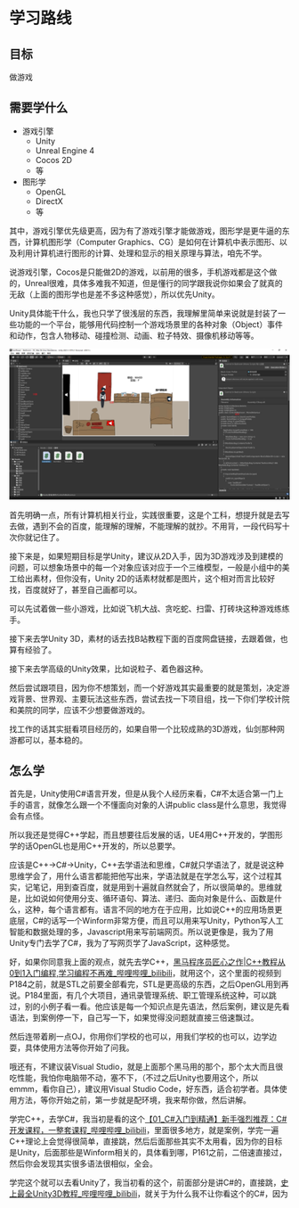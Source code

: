 # 学习路线

## 目标

做游戏

## 需要学什么

* 游戏引擎
  * Unity
  * Unreal Engine 4
  * Cocos 2D
  * 等
* 图形学
  * OpenGL
  * DirectX
  * 等

其中，游戏引擎优先级更高，因为有了游戏引擎才能做游戏，图形学是更牛逼的东西，计算机图形学（Computer Graphics、CG）是如何在计算机中表示图形、以及利用计算机进行图形的计算、处理和显示的相关原理与算法，咱先不学。

说游戏引擎，Cocos是只能做2D的游戏，以前用的很多，手机游戏都是这个做的，Unreal很难，具体多难我不知道，但是懂行的同学跟我说你如果会了就真的无敌（上面的图形学也是差不多这种感觉），所以优先Unity。

Unity具体能干什么，我也只学了很浅层的东西，我理解里简单来说就是封装了一些功能的一个平台，能够用代码控制一个游戏场景里的各种对象（Object）事件和动作，包含人物移动、碰撞检测、动画、粒子特效、摄像机移动等等。

![学习路线](图片/学习路线Unity界面.png "学习路线")

首先明确一点，所有计算机相关行业，实践很重要，这是个工科，想提升就是去写去做，遇到不会的百度，能理解的理解，不能理解的就抄。不用背，一段代码写十次你就记住了。

接下来是，如果短期目标是学Unity，建议从2D入手，因为3D游戏涉及到建模的问题，可以想象场景中的每一个对象应该对应于一个三维模型，一般是小组中的美工给出素材，但你没有，Unity 2D的话素材就都是图片，这个相对而言比较好找，百度就好了，甚至自己画都可以。

可以先试着做一些小游戏，比如说飞机大战、贪吃蛇、扫雷、打砖块这种游戏练练手。

接下来去学Unity 3D，素材的话去找B站教程下面的百度网盘链接，去跟着做，也算有经验了。

接下来去学高级的Unity效果，比如说粒子、着色器这种。

然后尝试跟项目，因为你不想策划，而一个好游戏其实最重要的就是策划，决定游戏背景、世界观、主要玩法这些东西，尝试去找一下项目组，找一下你们学校计院和美院的同学，应该不少想要做游戏的。

找工作的话其实挺看项目经历的，如果自带一个比较成熟的3D游戏，仙剑那种网游都可以，基本稳的。

## 怎么学

首先是，Unity使用C#语言开发，但是从我个人经历来看，C#不太适合第一门上手的语言，就像怎么跟一个不懂面向对象的人讲public class是什么意思，我觉得会有点怪。

所以我还是觉得C++学起，而且想要往后发展的话，UE4用C++开发的，学图形学的话OpenGL也是用C++开发的，所以总要学。

应该是C++→C#→Unity，C++去学语法和思维，C#就只学语法了，就是说这种思维学会了，用什么语言都能把他写出来，学语法就是在学怎么写，这个过程其实，记笔记，用到查百度，就是用到十遍就自然就会了，所以很简单的。思维就是，比如说如何使用分支、循环语句、算法、递归、面向对象是什么、函数是什么，这种，每个语言都有。语言不同的地方在于应用，比如说C++的应用场景更底层，C#的话写一个Winform非常方便，而且可以用来写Unity，Python写人工智能和数据处理的多，Javascript用来写前端网页。所以说更像是，我为了用Unity专门去学了C#，我为了写网页学了JavaScript，这种感觉。

好，如果你同意我上面的观点，就先去学C++，[黑马程序员匠心之作|C++教程从0到1入门编程,学习编程不再难_哔哩哔哩_bilibili](https://www.bilibili.com/video/BV1et411b73Z?p=1)，就用这个，这个里面的视频到P184之前，就是STL之前要全部看完，STL是更高级的东西，之后OpenGL用到再说。P184里面，有几个大项目，通讯录管理系统、职工管理系统这种，可以跳过，别的小例子看一看。他应该是每一个知识点是先语法，然后案例，建议是先看语法，到案例停一下，自己写一下，如果觉得没问题就直接三倍速飘过。

然后连带着刷一点OJ，你用你们学校的也可以，用我们学校的也可以，边学边耍，具体使用方法等你开始了问我。

哦还有，不建议装Visual Studio，就是上面那个黑马用的那个，那个太大而且很吃性能，我怕你电脑带不动，塞不下，（不过之后Unity也要用这个，所以emmm，看你自己），建议用Visual Studio Code，好东西，适合初学者。具体使用方法，等你开始之前，第一步就是配环境，我来帮你做，然后讲解。

学完C++，去学C#，我当初是看的这个[【01_C#入门到精通】新手强烈推荐：C#开发课程，一整套课程_哔哩哔哩_bilibili](https://www.bilibili.com/video/BV1FJ411W7e5?from=search&seid=16692074932789361765&spm_id_from=333.337.0.0)，里面很多地方，就是案例，学完一遍C++理论上会觉得很简单，直接跳，然后后面那些其实不太用看，因为你的目标是Unity，后面那些是Winform相关的，具体看到哪，P161之前，二倍速直接过，然后你会发现其实很多语法很相似，全会。

学完这个就可以去看Unity了，我当初看的这个，前面部分是讲C#的，直接跳，[史上最全Unity3D教程_哔哩哔哩_bilibili](https://www.bilibili.com/video/BV12s411g7gU?p=1)，就关于为什么我不让你看这个的C#，因为
